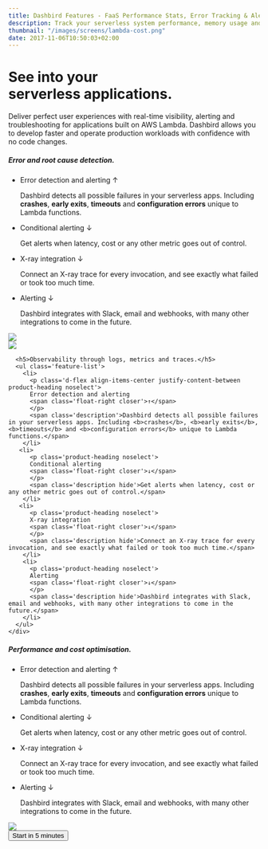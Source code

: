 ```yaml
---
title: Dashbird Features - FaaS Performance Stats, Error Tracking & Alerts
description: Track your serverless system performance, memory usage and AWS costs. Real-time function tracing and live tailing make troubleshooting your lambdas truly effortless. Dashbird also supports API Gateway and AWS X-Ray.
thumbnail: "/images/screens/lambda-cost.png"
date: 2017-11-06T10:50:03+02:00
---
```

<div class="container">
  <div class="row vh-75 align-items-center">
    <div class="col-12 col-lg-10 align-middle mx-auto">
      <h1 class="text-center">See into your<br />serverless applications.</h1>
      <p class="text-center mt-5">Deliver perfect user experiences with real-time visibility, alerting and troubleshooting for applications built on AWS Lambda. Dashbird allows you to develop faster and operate production workloads with confidence with no code changes.</p>
    </div>
  </div>
</div>

<div class="container value-props">
  <div class="row">
    <div class="col-12 col-md-6 feature-col">
      <h5>Error and root cause detection.</h5>
      <ul class='feature-list'>
        <li>
          <p class='d-flex align-items-center justify-content-between product-heading noselect'>
          Error detection and alerting
          <span class='float-right closer'>↑</span>
          </p>
          <span class='description'>Dashbird detects all possible failures in your serverless apps. Including <b>crashes</b>, <b>early exits</b>, <b>timeouts</b> and <b>configuration errors</b> unique to Lambda functions.</span>
        </li>
       <li>
          <p class='product-heading noselect'>
          Conditional alerting
          <span class='float-right closer'>↓</span>
          </p>
          <span class='description hide'>Get alerts when latency, cost or any other metric goes out of control.</span>
        </li>
       <li>
          <p class='product-heading noselect'>
          X-ray integration 
          <span class='float-right closer'>↓</span>
          </p>
          <span class='description hide'>Connect an X-ray trace for every invocation, and see exactly what failed or took too much time.</span>
        </li>
        <li>
          <p class='product-heading noselect'>
          Alerting 
          <span class='float-right closer'>↓</span>
          </p>
          <span class='description hide'>Dashbird integrates with Slack, email and webhooks, with many other integrations to come in the future.</span>
        </li>
      </ul>
    </div>
    <div class="col-12 col-md-6 text-center d-flex align-items-start justify-content-center" >
      <img src='/images/landing-graphics/observability.svg'>
    </div>
  </div>
</div>


<div class="container value-props">
  <div class="row">
    <div class="col-12 col-md-6 text-center d-flex align-items-start justify-content-center">
      <img src='/images/landing-graphics/observability.svg'>
    </div>
    <div class="col-12 col-md-6 feature-col" >
      
      <h5>Observability through logs, metrics and traces.</h5>
      <ul class='feature-list'>
        <li>
          <p class='d-flex align-items-center justify-content-between product-heading noselect'>
          Error detection and alerting
          <span class='float-right closer'>↑</span>
          </p>
          <span class='description'>Dashbird detects all possible failures in your serverless apps. Including <b>crashes</b>, <b>early exits</b>, <b>timeouts</b> and <b>configuration errors</b> unique to Lambda functions.</span>
        </li>
       <li>
          <p class='product-heading noselect'>
          Conditional alerting
          <span class='float-right closer'>↓</span>
          </p>
          <span class='description hide'>Get alerts when latency, cost or any other metric goes out of control.</span>
        </li>
       <li>
          <p class='product-heading noselect'>
          X-ray integration 
          <span class='float-right closer'>↓</span>
          </p>
          <span class='description hide'>Connect an X-ray trace for every invocation, and see exactly what failed or took too much time.</span>
        </li>
        <li>
          <p class='product-heading noselect'>
          Alerting 
          <span class='float-right closer'>↓</span>
          </p>
          <span class='description hide'>Dashbird integrates with Slack, email and webhooks, with many other integrations to come in the future.</span>
        </li>
      </ul>
    </div>
  </div>
</div>

<div class="container value-props">
  <div class="row">
    <div class="col-12 col-md-6 feature-col">
      <h5>Performance and cost optimisation.</h5>
      <ul class='feature-list'>
        <li>
          <p class='d-flex align-items-center justify-content-between product-heading noselect'>
          Error detection and alerting
          <span class='float-right closer'>↑</span>
          </p>
          <span class='description'>Dashbird detects all possible failures in your serverless apps. Including <b>crashes</b>, <b>early exits</b>, <b>timeouts</b> and <b>configuration errors</b> unique to Lambda functions.</span>
        </li>
       <li>
          <p class='product-heading noselect'>
          Conditional alerting
          <span class='float-right closer'>↓</span>
          </p>
          <span class='description hide'>Get alerts when latency, cost or any other metric goes out of control.</span>
        </li>
       <li>
          <p class='product-heading noselect'>
          X-ray integration 
          <span class='float-right closer'>↓</span>
          </p>
          <span class='description hide'>Connect an X-ray trace for every invocation, and see exactly what failed or took too much time.</span>
        </li>
        <li>
          <p class='product-heading noselect'>
          Alerting 
          <span class='float-right closer'>↓</span>
          </p>
          <span class='description hide'>Dashbird integrates with Slack, email and webhooks, with many other integrations to come in the future.</span>
        </li>
      </ul>
    </div>
    <div class="col-12 col-md-6 text-center d-flex align-items-start justify-content-center" >
      <img src='/images/landing-graphics/observability.svg'>
    </div>
  </div>
</div>

<div class="container">
  <div class="row ">
    <div class="col-12 text-center">
      <a href="#register">
        <button class="cta-btn" data-note="Zero code integration">Start in 5 minutes</button>
      </a>
    </div>
  </div>
</div>
<div class="row mt-5"></div>
<script>
  fbq('track', 'ViewContent', {
    content_ids: 'features',
  });
</script>
